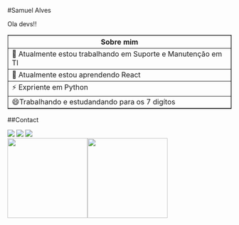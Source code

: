 #Samuel Alves

Ola devs!!

<table border="1">
    <tr>
        <th colspan="3">Sobre mim</th>
    </tr>
    <tr>
        <td>🔭 Atualmente estou trabalhando em Suporte e Manutenção em TI</td>
    </tr>
    <tr>
        <td>🌱 Atualmente estou aprendendo React</td>
    </tr>
     <tr>
        <td>⚡ Expriente em Python</td>
    </tr>
    <tr>
        <td>😄Trabalhando e estudandando para os 7 digítos</td>
    </tr>
</table>


##Contact

<div>
<a href="https://www.instagram.com/muelxt/" target="_blank"><img src="https://img.shields.io/badge/-Instagram-%23E4405F?style=for-the-badge&logo=instagram&logoColor=white" target="_blank"></a>
<a href = "alvesfreitassamuel20@gmail.com"><img src="https://img.shields.io/badge/Gmail-D14836?style=for-the-badge&logo=gmail&logoColor=white" target="_blank"></a>
<a href="https://www.linkedin.com/in/samuel-alves-freitas-4b4207254/" target="_blank"><img src="https://img.shields.io/badge/-LinkedIn-%230077B5?style=for-the-badge&logo=linkedin&logoColor=white" target="_blank"></a>   
</div>

<div>
<a href="https://github.com/B4N64">
<img height="180em" src="https://github-readme-stats.vercel.app/api/top-langs/?username=B4N64&layout=compact&langs_count=7&theme=dracula"/><img height="180em" src="https://github-readme-stats.vercel.app/api?username=B4N64&show_icons=true&theme=dracula&include_all_commits=true&count_private=true"/>
</div>
